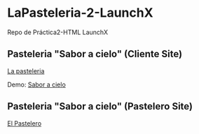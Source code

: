 # LaPasteleria-2-LaunchX
Repo de Práctica2-HTML LaunchX

## Pasteleria "Sabor a cielo" (Cliente Site)
[La pasteleria](/Pasteleria/index.html)

Demo: [Sabor a cielo](https://saboracielo.netlify.app/)

## Pasteleria "Sabor a cielo" (Pastelero Site)
[El Pastelero](./El%20pastelero)
